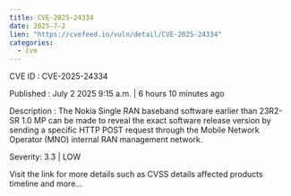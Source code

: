 ```yaml
--- 
title: CVE-2025-24334
date: 2025-7-2
lien: "https://cvefeed.io/vuln/detail/CVE-2025-24334"
categories:
  - cve
---
```


CVE ID : CVE-2025-24334

Published :  July 2
2025
9:15 a.m. | 6 hours
10 minutes ago

Description : The Nokia Single RAN baseband software earlier than 23R2-SR 1.0 MP can be made to reveal the exact software release version by sending a specific HTTP POST request through the Mobile Network Operator (MNO) internal RAN management network.

Severity: 3.3 | LOW

Visit the link for more details
such as CVSS details
affected products
timeline
and more...
